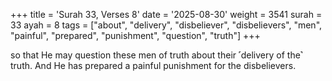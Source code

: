 +++
title = 'Surah 33, Verses 8'
date = '2025-08-30'
weight = 3541
surah = 33
ayah = 8
tags = ["about", "delivery", "disbeliever", "disbelievers", "men", "painful", "prepared", "punishment", "question", "truth"]
+++

so that He may question these men of truth about their ˹delivery of the˺ truth. And He has prepared a painful punishment for the disbelievers.